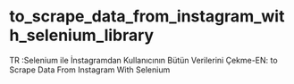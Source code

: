 # to_scrape_data_from_instagram_with_selenium_library
TR :Selenium ile İnstagramdan Kullanıcının Bütün Verilerini Çekme-EN: to Scrape Data From Instagram With Selenium
